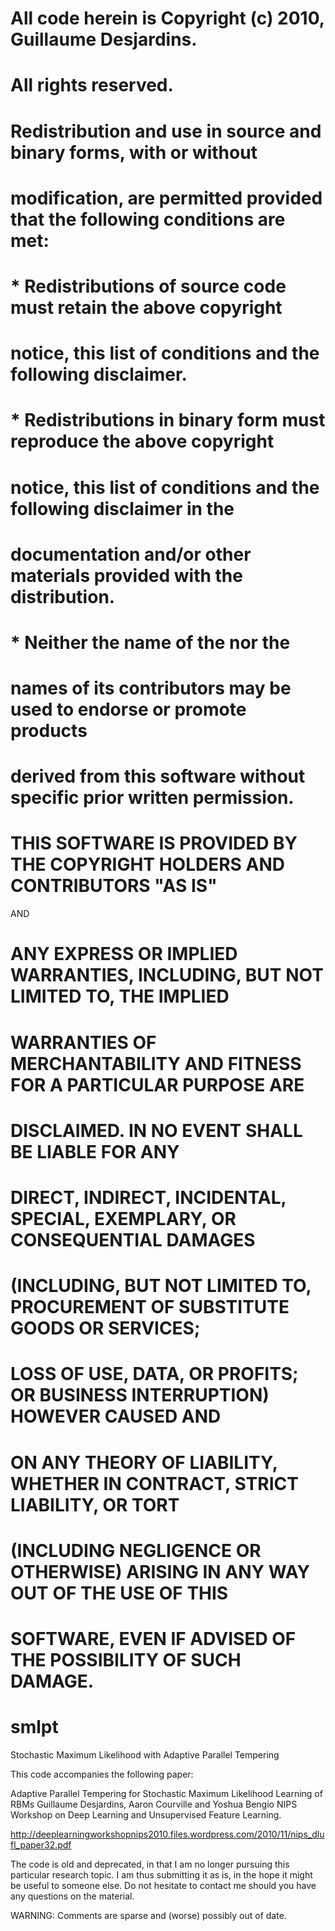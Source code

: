 # All code herein is Copyright (c) 2010, Guillaume Desjardins.
# All rights reserved.
# 
# Redistribution and use in source and binary forms, with or without
# modification, are permitted provided that the following conditions are met:
#   * Redistributions of source code must retain the above copyright
#     notice, this list of conditions and the following disclaimer.
#   * Redistributions in binary form must reproduce the above copyright
#     notice, this list of conditions and the following disclaimer in the
#     documentation and/or other materials provided with the distribution.
#   * Neither the name of the <organization> nor the
#     names of its contributors may be used to endorse or promote products
#     derived from this software without specific prior written permission.
#
# THIS SOFTWARE IS PROVIDED BY THE COPYRIGHT HOLDERS AND CONTRIBUTORS "AS IS"
AND
# ANY EXPRESS OR IMPLIED WARRANTIES, INCLUDING, BUT NOT LIMITED TO, THE IMPLIED
# WARRANTIES OF MERCHANTABILITY AND FITNESS FOR A PARTICULAR PURPOSE ARE
# DISCLAIMED. IN NO EVENT SHALL <COPYRIGHT HOLDER> BE LIABLE FOR ANY
# DIRECT, INDIRECT, INCIDENTAL, SPECIAL, EXEMPLARY, OR CONSEQUENTIAL DAMAGES
# (INCLUDING, BUT NOT LIMITED TO, PROCUREMENT OF SUBSTITUTE GOODS OR SERVICES;
# LOSS OF USE, DATA, OR PROFITS; OR BUSINESS INTERRUPTION) HOWEVER CAUSED AND
# ON ANY THEORY OF LIABILITY, WHETHER IN CONTRACT, STRICT LIABILITY, OR TORT
# (INCLUDING NEGLIGENCE OR OTHERWISE) ARISING IN ANY WAY OUT OF THE USE OF THIS
# SOFTWARE, EVEN IF ADVISED OF THE POSSIBILITY OF SUCH DAMAGE.

smlpt
=====

Stochastic Maximum Likelihood with Adaptive Parallel Tempering

This code accompanies the following paper:

Adaptive Parallel Tempering for Stochastic Maximum Likelihood Learning of RBMs
Guillaume Desjardins, Aaron Courville and Yoshua Bengio
NIPS Workshop on Deep Learning and Unsupervised Feature Learning.

http://deeplearningworkshopnips2010.files.wordpress.com/2010/11/nips_dlufl_paper32.pdf

The code is old and deprecated, in that I am no longer pursuing this particular
research topic. I am thus submitting it as is, in the hope it might be useful to
someone else. Do not hesitate to contact me should you have any questions on
the material.

WARNING: Comments are sparse and (worse) possibly out of date. 
